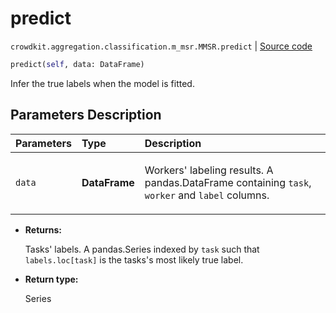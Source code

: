 # predict
`crowdkit.aggregation.classification.m_msr.MMSR.predict` | [Source code](https://github.com/Toloka/crowd-kit/blob/v1.0.0/crowdkit/aggregation/classification/m_msr.py#L99)

```python
predict(self, data: DataFrame)
```

Infer the true labels when the model is fitted.

## Parameters Description

| Parameters | Type | Description |
| :----------| :----| :-----------|
`data`|**DataFrame**|<p>Workers&#x27; labeling results. A pandas.DataFrame containing `task`, `worker` and `label` columns.</p>

* **Returns:**

  Tasks' labels.
A pandas.Series indexed by `task` such that `labels.loc[task]`
is the tasks's most likely true label.

* **Return type:**

  Series
